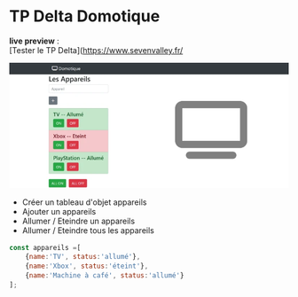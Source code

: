 # TP Delta Domotique
**live preview** :  
[Tester le TP Delta](https://www.sevenvalley.fr/

![alt text](tpd.webp)

- Créer un tableau d'objet appareils  
- Ajouter un appareils  
- Allumer / Eteindre un appareils  
- Allumer / Eteindre tous les appareils 

```js
const appareils =[
    {name:'TV', status:'allumé'},
    {name:'Xbox', status:'éteint'},
    {name:'Machine à café', status:'allumé'}
];
```